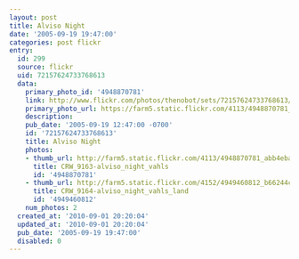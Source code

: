 ```yaml
---
layout: post
title: Alviso Night
date: '2005-09-19 19:47:00'
categories: post flickr
entry:
  id: 299
  source: flickr
  uid: 72157624733768613
  data:
    primary_photo_id: '4948870781'
    link: http://www.flickr.com/photos/thenobot/sets/72157624733768613/
    primary_photo_url: https://farm5.static.flickr.com/4113/4948870781_abb4eba148_m.jpg
    description: 
    pub_date: '2005-09-19 12:47:00 -0700'
    id: '72157624733768613'
    title: Alviso Night
    photos:
    - thumb_url: http://farm5.static.flickr.com/4113/4948870781_abb4eba148_s.jpg
      title: CRW_9163-alviso_night_vahls
      id: '4948870781'
    - thumb_url: http://farm5.static.flickr.com/4152/4949460812_b66244c177_s.jpg
      title: CRW_9164-alviso_night_vahls_land
      id: '4949460812'
    num_photos: 2
  created_at: '2010-09-01 20:20:04'
  updated_at: '2010-09-01 20:20:04'
  pub_date: '2005-09-19 19:47:00'
  disabled: 0
---
```

